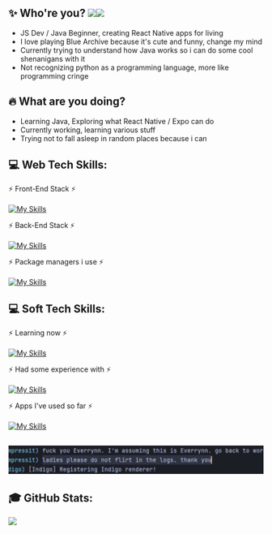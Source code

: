 ## ✨ Who're you?  [![](https://visitcount.itsvg.in/api?id=rynn-lee&label=Views&color=6&icon=1&pretty=true)](https://visitcount.itsvg.in)[![](https://rynn-lee-bio.vercel.app/api/getViews?github=true)](https://rynn-lee-bio.vercel.app)
<ul>
<li>JS Dev / Java Beginner, creating React Native apps for living</li>
<li>I love playing Blue Archive because it's cute and funny, change my mind</li>
<li>Currently trying to understand how Java works so i can do some cool shenanigans with it</li>
<li>Not recognizing python as a programming language, more like programming cringe</li>
</ul>

## 🔥 What are you doing?
<ul>
<li>Learning Java, Exploring what React Native / Expo can do
<li>Currently working, learning various stuff</li>
<li>Trying not to fall asleep in random places because i can</li>
</ul>

## 💻 Web Tech Skills:
⚡ Front-End Stack ⚡<br><br>
[![My Skills](https://skillicons.dev/icons?i=react,sass,typescript,javascript,redux)](https://skillicons.dev)

⚡ Back-End Stack ⚡<br><br>
[![My Skills](https://skillicons.dev/icons?i=mongodb,nodejs,expressjs,mysql)](https://skillicons.dev)

⚡ Package managers i use ⚡<br><br>
[![My Skills](https://skillicons.dev/icons?i=npm,pnpm)](https://skillicons.dev)

## 💻 Soft Tech Skills:
⚡ Learning now ⚡<br><br>
[![My Skills](https://skillicons.dev/icons?i=java)](https://skillicons.dev)

⚡ Had some experience with ⚡<br><br>
[![My Skills](https://skillicons.dev/icons?i=cpp,cs,python,rust,php)](https://skillicons.dev)

⚡ Apps I've used so far ⚡ <br><br>
[![My Skills](https://skillicons.dev/icons?i=vscode,vscodium,androidstudio,postman,idea)](https://skillicons.dev)

## 
![Best phrase in existence](https://github.com/Rynn-Lee/Rynn-Lee/blob/main/phrase.png)

## 🎓 GitHub Stats:
![](http://github-profile-summary-cards.vercel.app/api/cards/profile-details?username=rynn-lee&theme=dark)
